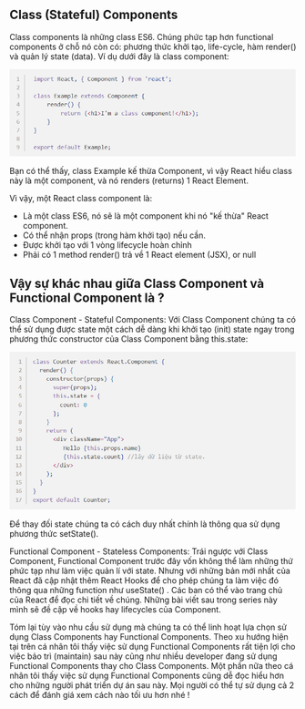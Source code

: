 ## Class (Stateful) Components

Class components là những class ES6. Chúng phức tạp hơn functional components ở chỗ nó còn có: phương thức khởi tạo, life-cycle, hàm render() và quản lý state (data). Ví dụ dưới đây là class component:

![alt](anh1.png)

Bạn có thể thấy, class Example kế thừa Component, vì vậy React hiểu class này là một component, và nó renders (returns) 1 React Element.

Vì vậy, một React class component là:

- Là một class ES6, nó sẽ là một component khi nó "kế thừa" React component.
- Có thể nhận props (trong hàm khởi tạo) nếu cần.
- Được khởi tạo với 1 vòng lifecycle hoàn chỉnh
- Phải có 1 method render() trả về 1 React element (JSX), or null

## Vậy sự khác nhau giữa Class Component và Functional Component là ?

Class Component - Stateful Components: Với Class Component chúng ta có thể sử dụng được state một cách dễ dàng khi khởi tạo (init) state ngay trong phương thức constructor của Class Component bằng this.state:

![alt](anh2.png)

Để thay đối state chúng ta có cách duy nhất chính là thông qua sử dụng phương thức setState().

Functional Component - Stateless Components: Trái ngược với Class Component, Functional Component trước đây vốn không thể làm những thứ phức tạp như làm việc quản lí với state. Nhưng với những bản mới nhất của React đã cập nhật thêm React Hooks để cho phép chúng ta làm việc đó thông qua những function như useState() . Các ban có thể vào trang chủ của React để đọc chi tiết về chúng. Những bài viết sau trong series này mình sẽ đề cập về hooks hay lifecycles của Component.

Tóm lại tùy vào nhu cầu sử dụng mà chúng ta có thể linh hoạt lựa chọn sử dụng Class Components hay Functional Components. Theo xu hướng hiện tại trên cá nhân tôi thấy việc sử dụng Functional Components rất tiện lợi cho việc bảo trì (maintain) sau này cũng như nhiều developer đang sử dụng Functional Components thay cho Class Components. Một phần nữa theo cá nhân tôi thấy việc sử dụng Functional Components cũng dễ đọc hiểu hơn cho những người phát triển dự án sau này. Mọi người có thể tự sử dụng cả 2 cách để đánh giá xem cách nào tối ưu hơn nhé !
